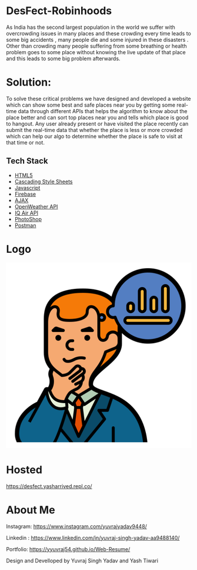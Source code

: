 # DesFect-Robinhoods
As India has the second largest population in the world we suffer with overcrowding issues in many places and these crowding every time leads to some big accidents , many people die and some injured in these disasters .
Other than crowding many people suffering from some breathing or health problem goes to some place without knowing the live update of that place and this leads to some big problem afterwards.

# Solution:
To solve these critical problems we have designed and developed a website which can show some best and safe places near you by getting some real-time data through different APIs that helps the algorithm to know about the place better and can sort top places near you and tells which place is good to hangout.
Any user already present or have visited the place recently can submit the real-time data that whether the place is less or more crowded which can help our algo to determine whether the place is safe to visit at that time or not.

## Tech Stack
* [HTML5](https://en.wikipedia.org/wiki/HTML5)
* [Cascading Style Sheets](https://developer.mozilla.org/en-US/docs/Web/CSS)
* [Javascript](https://www.javascript.com/)
* [Firebase](https://firebase.google.com/)
* [AJAX](https://developer.mozilla.org/en-US/docs/Web/Guide/AJAX)
* [OpenWeather API](https://openweathermap.org/)
* [IQ Air API](https://www.iqair.com/in-en/)
* [PhotoShop](https://www.adobe.com/in/products/photoshop/landpa.html?gclid=Cj0KCQiAyracBhDoARIsACGFcS5L1EX4sHGD-jeWT5NUDShRwNMW3L5aO4EcKyQ2yV99G92VD0W7OzsaAosKEALw_wcB&sdid=SGDJMMG3&mv=search&ef_id=Cj0KCQiAyracBhDoARIsACGFcS5L1EX4sHGD-jeWT5NUDShRwNMW3L5aO4EcKyQ2yV99G92VD0W7OzsaAosKEALw_wcB:G:s&s_kwcid=AL!3085!3!585712413968!e!!g!!photoshop!16470706475!133281435039)
* [Postman](https://www.postman.com/)

# Logo
![Icon](icons/shouldgo.png)

# Hosted
https://desfect.yasharrived.repl.co/

# About Me
Instagram: https://www.instagram.com/yuvrajyadav9448/

Linkedin : https://www.linkedin.com/in/yuvraj-singh-yadav-aa9488140/

Portfolio: https://yyuvraj54.github.io/Web-Resume/

Design and Develloped by Yuvraj Singh Yadav and Yash Tiwari




